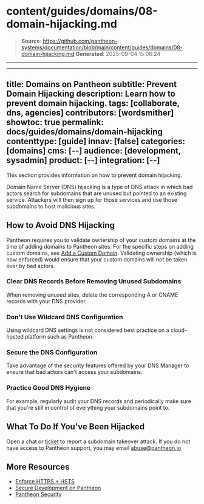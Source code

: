# content/guides/domains/08-domain-hijacking.md

> **Source**: https://github.com/pantheon-systems/documentation/blob/main/content/guides/domains/08-domain-hijacking.md
> **Generated**: 2025-09-04 15:06:24

---

---
title: Domains on Pantheon
subtitle: Prevent Domain Hijacking
description: Learn how to prevent domain hijacking.
tags: [collaborate, dns, agencies]
contributors: [wordsmither]
showtoc: true
permalink: docs/guides/domains/domain-hijacking
contenttype: [guide]
innav: [false]
categories: [domains]
cms: [--]
audience: [development, sysadmin]
product: [--]
integration: [--]
---

This section provides information on how to prevent domain hijacking.

Domain Name Server (DNS) hijacking is a type of DNS attack in which bad actors search for subdomains that are unused but pointed to an existing service. Attackers will then sign up for those services and use those subdomains to host malicious sites.

## How to Avoid DNS Hijacking

Pantheon requires you to validate ownership of your custom domains at the time of adding  domains to Pantheon sites. For the specific steps on adding custom domains, see [Add a Custom Domain](/guides/domains/custom-domains#add-a-custom-domain). Validating ownership (which is now enforced) would ensure that your custom domains will not be taken over by bad actors. 

### Clear DNS Records Before Removing Unused Subdomains

When removing unused sites, delete the corresponding A or CNAME records with your DNS provider.

### Don't Use Wildcard DNS Configuration

Using wildcard DNS settings is not considered best practice on a cloud-hosted platform such as Pantheon.

### Secure the DNS Configuration

Take advantage of the security features offered by your DNS Manager to ensure that bad actors can't access your subdomains.

### Practice Good DNS Hygiene

For example, regularly audit your DNS records and periodically make sure that you're still in control of everything your subdomains point to.

## What To Do If You've Been Hijacked

Open a chat or [ticket](/guides/support/support-ticket/) to report a subdomain takeover attack. If you do not have access to Pantheon support, you may email abuse@pantheon.io

## More Resources

- [Enforce HTTPS + HSTS](/pantheon-yml#enforce-https--hsts)
- [Secure Development on Pantheon](/guides/secure-development)
- [Pantheon Security](/guides/security)

